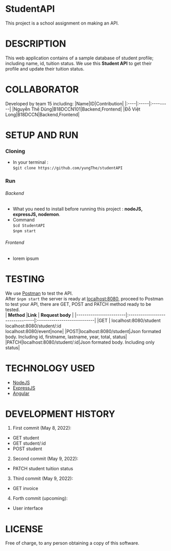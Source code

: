 # StudentAPI

This project is a school assignment on making an API.<br>

# DESCRIPTION 

This web application contains of a sample database of student profile; including name, id, tuition status. We use this **Student API** to get their profile and update their tuition status. <br>

# COLLABORATOR

Developed by team 15 including:
|Name|ID|Contribution|
|:----|:-----|:---------|
|Nguyễn Thế Dũng|B18DCCN101|Backend,Frontend|
|Đỗ Việt Long|B18DCCN|Backend,Frontend|

# SETUP AND RUN

### Cloning
* In your terminal : <br>
`$git clone https://github.com/yungThe/studentAPI`


### Run
###### Backend
* What you need to install before running this project : **nodeJS, expressJS, nodemon**. <br>
* Command<br>
`$cd StudentAPI`<br>
`$npm start`
###### Frontend
* lorem ipsum

# TESTING

We use [Postman](https://learning.postman.com/docs/publishing-your-api/documenting-your-api/) to test the API.<br>
After `$npm start` the server is ready at [localhost:8080](http://localhost:8080/), proceed to Postman to test your API, there are GET, POST and PATCH method ready to be tested.<br>
| **Method**             |**Link**                          | **Request body**             |
|------------------------|:--------------------------------|:----------------------------|
|GET                     | localhost:8080/student<br>localhost:8080/student/:id<br>localhost:8080/event|none|
|POST|localhost:8080/student|Json formated body. Including id, firstname, lastname, year, total, status|
|PATCH|localhost:8080/student/:id|Json formated body. Including only status|

# TECHNOLOGY USED

*   [NodeJS](https://nodejs.org/en/docs/)
*   [ExpressJS](https://expressjs.com/en/guide/routing.html)
*   [Angular](https://angular.io/docs)

# DEVELOPMENT HISTORY

1. First commit (May 8, 2022): 
* GET student
* GET student/:id
* POST student
2. Second commit (May 9, 2022):
* PATCH student tuition status
3. Third commit (May 9, 2022):
* GET invoice
4. Forth commit (upcoming):
* User interface


# LICENSE

Free of charge, to any person obtaining a copy of this software.
